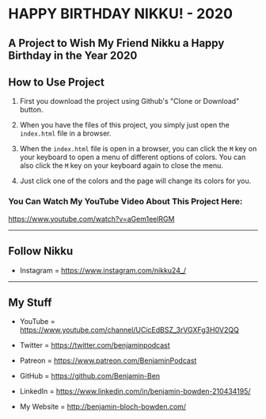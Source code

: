 # HAPPY BIRTHDAY NIKKU! - 2020
## A Project to Wish My Friend Nikku a Happy Birthday in the Year 2020

## How to Use Project

1. First you download the project using Github's "Clone or Download" button.

2. When you have the files of this project, you simply just open the `index.html` file in a browser.

3. When the `index.html` file is open in a browser, you can click the `M` key on your keyboard to open a menu of different options of colors. You can also click the `M` key on your keyboard again to close the menu. 

4. Just click one of the colors and the page will change its colors for you. 


###  You Can Watch My YouTube Video About This Project Here:
https://www.youtube.com/watch?v=aGem1eelRGM

---

## Follow Nikku
* Instagram =   https://www.instagram.com/nikku24_/

---

## My Stuff
* YouTube       =   https://www.youtube.com/channel/UCicEdBSZ_3rVGXFg3H0V2QQ

* Twitter       =   https://twitter.com/benjaminpodcast

* Patreon       =   https://www.patreon.com/BenjaminPodcast

* GitHub        =   https://github.com/Benjamin-Ben

* LinkedIn      =   https://www.linkedin.com/in/benjamin-bowden-210434195/ 

* My Website    =   http://benjamin-bloch-bowden.com/


